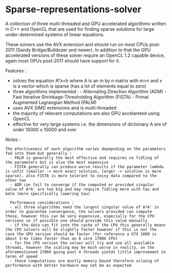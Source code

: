 # Sparse-representations-solver
  A collection of three multi-threaded and GPU accelerated algorithms written in C++ and OpenCL that are used for finding sparse solutions for large under-determined systems of linear equations.

  These solvers use the AVX extension and should run on most CPUs post-2011 (Sandy Bridge/Bulldozer and newer). In addition to that the GPU accelerated versions of these solver require an OpenCL 1.2 capable device, again most GPUs post-2011 should have support for it. 

Features :

  - solves the equation A*x=b where A is an m by n matrix with m>n and x is a vector which is sparse (has a lot of elements equal to zero)
  - three algorithms implemented : -  Alternating Direction Algorithm (ADM)
                                   -  Fast Iterative Shrinkage-Thresholding Algorithm (FISTA) 
                                   -  Primal Augmented Lagrangian Method (PALM)                             
  - uses AVX SIMD extensions and is multi-threaded 
  - the majority of relevant computations are also GPU accelareted using OpenCL 
  - effective for very large systems i.e. the dimensions of dictionary A are of order 10000 x 10000 and over
  
  Notes :
  
    The efectiveness of each algorithm varies depepnding on the parameters fed into them but generally :
      - PALM is generally the most effective and requires no fidling of the parameters but is also the most expensive 
      - FISTA generally can produce worse results if the parameter lambda is unfit (smaller -> more exact solution, larger -> solution is more sparse), also FISTA is more tolerant to noisy data compared to the other two
      - ADM can fail to converge if the computed or provided singular value of A*A' are too big and may require fidling more with tau and beta (more specifically lowering tau)
      
      Performance considerations :
      - all three algorithms need the largest singular value of A*A' in order to guarantee convergence, the solvers provided can compute these, however this can be very expensive, especially for the CPU versions so if possible one should provide this value manually
      - if the data can fit into the cache of the CPU this generally means the CPU solvers will be slightly faster however if this is not the case the GPU version should be faster (for reference a GTX 1080 is about 3-4x times faster than an 8 core 1700X CPU)
      - for the CPU version the solver will try and use all available threads, however the scaling may be much worse in reality, on the aforementioned 1700X going past 4 threads yields little improvement in terms of speed
      - these computations are mostly memory bound therefore sclaing of performance with better hardware may not be as expected 
